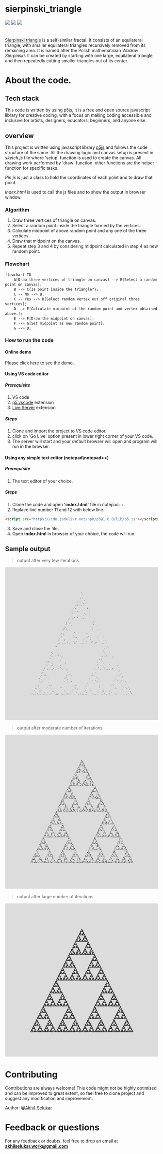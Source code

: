 # sierpinski_triangle
![](https://img.shields.io/github/stars/Akhil-Selukar/sierpinski_triangle.svg) ![](https://img.shields.io/github/forks/Akhil-Selukar/sierpinski_triangle.svg) ![](https://img.shields.io/github/issues/Akhil-Selukar/sierpinski_triangle.svg) 

#

[Sierpinski triangle](https://en.wikipedia.org/wiki/Sierpi%C5%84ski_triangle#:~:text=The%20Sierpi%C5%84ski%20triangle%20(sometimes%20spelled,recursively%20into%20smaller%20equilateral%20triangles.)) is a self-similar fractal. It consists of an equilateral triangle, with smaller equilateral triangles recursively removed from its remaining area. It is named after the Polish mathematician _Wacław Sierpiński_. It can be created by starting with one large, equilateral triangle, and then repeatedly cutting smaller triangles out of its center.

# About the code.
## Tech stack
This code is written by using [p5js](https://p5js.org/), it is a free and open source javascript library for creative coding, with a focus on making coding accessible and inclusive for artists, designers, educators, beginners, and anyone else.

## overview
This project is written using javascript library [p5js](https://p5js.org/) and follows the code structure of the same. All the drawing logic and canvas setup is present in *sketch.js* file where 'setup' function is used to create the canvas. All drawing work performed by 'draw' function. other functions are the helper function for specific tasks.

*Pin.js* is just a class to hold the coordinates of each point and to draw that point.

*index.html* is used to call the js files and to show the output in browser window.

### Algorithm
1. Draw three vertices of triangle on canvas.
2. Select a random point inside the triangle formed by the vertices.
3. Calculate midpoint of above random point and any one of the three vertices.
4. Draw that midpoint on the canvas.
5. Repeat step 3 and 4 by considering midpoint calculated in step 4 as new random point.

### Flowchart
```mermaid
flowchart TD
    A[Draw three vertices of triangle on canvas] --> B[Select a random point on canvas];
    B --> C{Is point inside the triangle?};
    C -- No --> B;
    C -- Yes --> D[Select random vertex out off original three vertices];
    D --> E[Calculate midpoint of the random point and vertex obtained above.];
    E --> F[Draw the midpoint on canvas];
    F --> G[Set midpoint as new random point];
    G --> D;
```

### How to run the code
#### Online demo
Please click [here](https://akhil-selukar.github.io/sierpinski_triangle/) to see the demo.

#### Using VS code editor
##### Prerequisite
1. VS code
2. [p5.vscode](https://marketplace.visualstudio.com/items?itemName=samplavigne.p5-vscode) extension
3. [Live Server](https://marketplace.visualstudio.com/items?itemName=ritwickdey.LiveServer) extension

##### Steps
1. Clone and import the project to VS code editor.
2. click on 'Go Live' option present in lower right corner of your VS code.
3. The server will start and your default browser will open and program will run in the browser.

#### Using any simple text editor (notepad\notepad++)

##### Prerequisite
1. The text editor of your choice.

##### Steps
1. Clone the code and open **'index.html'** file in notepad++.
2. Replace line number 11 and 12 with below line.
```html
<script src="https://cdn.jsdelivr.net/npm/p5@1.0.0/lib/p5.js"></script>
```
3. Save and close the file.
4. Open **index.html** in browser of your choice, the code will run.

## Sample output
> output after very few iterations

![](https://github.com/Akhil-Selukar/sierpinski_triangle/blob/master/sample_output/op_01.png)

> output after moderate number of iterations

![](https://github.com/Akhil-Selukar/sierpinski_triangle/blob/master/sample_output/op_02.png)

> output after large number of iterations

![](https://github.com/Akhil-Selukar/sierpinski_triangle/blob/master/sample_output/op_03.png)

# Contributing
Contributions are always welcome!
This code might not be highly optimised and can be improved to great extent, so feel free to clone project and suggest any modification and improvement.

Author: [@Akhil-Selukar](https://github.com/Akhil-Selukar)

# Feedback or questions
For any feedback or doubts, feel free to drop an email at **akhilselukar.work@gmail.com**

